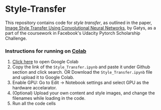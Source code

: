 # Style-Transfer
This repository contains code for _style transfer_, as outlined in the paper, [Image Style Transfer Using Convolutional Neural Networks](https://www.cv-foundation.org/openaccess/content_cvpr_2016/papers/Gatys_Image_Style_Transfer_CVPR_2016_paper.pdf), by Gatys, as a part of the coursework in Facebook's Udacity Pytorch Scholarship Challenge.

### Instructions for running on [Colab](http://colab.research.google.com)

1. [Click here](http://colab.research.google.com) to open Google Colab
2. Copy the link of the `Style_Transfer.ipynb` and paste it under Github section and click search.
   OR
   Download the `Style_Transfer.ipynb` file and upload it to Google Colab.
3. Enable GPU: Go to Edit -> Notebook settings and select GPU as the hardware accelarator.
4. (Optional) Upload your own content and style images, and change the filenames while loading in the code.
5. Run all the code cells
